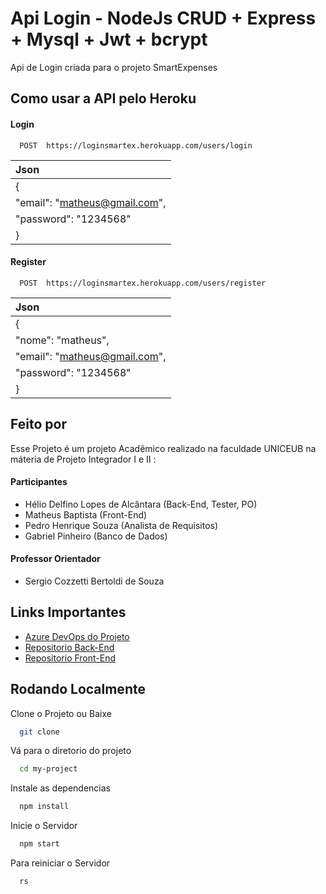 
# Api Login - NodeJs CRUD + Express + Mysql + Jwt + bcrypt

Api de Login criada para o projeto SmartExpenses 


## Como usar a API pelo Heroku


#### Login
 
```http
  POST  https://loginsmartex.herokuapp.com/users/login
```

| Json                     |
|:----------               |
| {                        |
| "email": "matheus@gmail.com",|
| "password": "1234568"    | 
| }                        |

#### Register 

```http
  POST  https://loginsmartex.herokuapp.com/users/register
```

| Json                     |
|:----------               |
| {                        |
| "nome": "matheus",       | 
| "email": "matheus@gmail.com",|
| "password": "1234568"    | 
| }                        |

## Feito por 

Esse Projeto é um projeto Acadêmico realizado na faculdade UNICEUB na máteria de Projeto Integrador I e II :


#### Participantes

- Hélio Delfino Lopes de Alcântara (Back-End, Tester, PO)
- Matheus Baptista (Front-End)
- Pedro Henrique Souza (Analista de Requisitos)
- Gabriel Pinheiro (Banco de Dados)


#### Professor Orientador

- Sergio Cozzetti Bertoldi de Souza
## Links Importantes

 - [Azure DevOps do Projeto](https://dev.azure.com/SmartExpensesProject/Smart%20Expenses)
 - [Repositorio Back-End](https://github.com/matiassingers/awesome-readme)
 - [Repositorio Front-End](https://github.com/manuteu/smart-expenses-app)



## Rodando Localmente

Clone o Projeto ou Baixe

```bash
  git clone 
```

Vá para o diretorio do projeto 

```bash
  cd my-project
```

Instale as dependencias

```bash
  npm install
```

Inicie o Servidor

```bash
  npm start
```


Para reiniciar o Servidor

```bash
  rs
```





